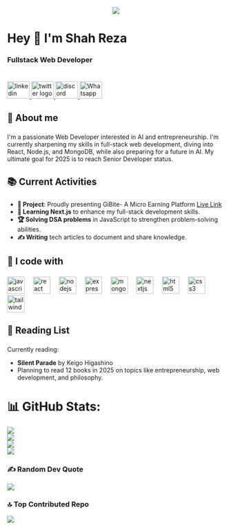 <div align="center">
  <img src="https://i.ibb.co.com/rGxrFxVy/Untitled.jpg"  />
</div>

###

<h1 align="left">Hey 👋 I'm Shah Reza</h1>

###

<h3 align="left">Fullstack Web Developer</h3>

###

<br clear="both">

<div align="left">
  <a href="https://www.linkedin.com/in/andshahreza/" target="_blank">
    <img src="https://raw.githubusercontent.com/maurodesouza/profile-readme-generator/master/src/assets/icons/social/linkedin/default.svg" width="52" height="40" alt="linkedin logo"  />
  </a>
  <a href="https://x.com/andshahreza" target="_blank">
    <img src="https://raw.githubusercontent.com/maurodesouza/profile-readme-generator/master/src/assets/icons/social/twitter/default.svg" width="52" height="40" alt="twitter logo"  />
  </a>
  <a href="https://discordapp.com/users/appoclayptor/" target="_blank">
    <img src="https://raw.githubusercontent.com/maurodesouza/profile-readme-generator/master/src/assets/icons/social/discord/default.svg" width="52" height="40" alt="discord logo"  />
  </a>
  <a href="https://wa.me/+8801970853705" target="_blank">
    <img src="https://i.ibb.co.com/VYwPzjsp/whatsapp.png" width="52" height="40" alt="Whatsapp logo"  />
  </a>
</div>

###

<h2 align="left">💫 About me</h2>

###

<p align="left">I'm a passionate Web Developer interested in AI and entrepreneurship. I'm currently sharpening my skills in full-stack web development, diving into React, Node.js, and MongoDB, while also preparing for a future in AI. My ultimate goal for 2025 is to reach Senior Developer status.</p>

###

<h2 align="left">📚 Current Activities</h2>

###

- **🔨 Project**: Proudly presenting GiBite- A Micro Earning Platform [Live Link](https://gig-bite.web.app/) 
- **🌱 Learning Next.js** to enhance my full-stack development skills.
- **🏆 Solving DSA problems** in JavaScript to strengthen problem-solving abilities.
- **✍️ Writing** tech articles to document and share knowledge.

###

<h2 align="left">🚀 I code with</h2>

###

<div align="left">
  <img src="https://cdn.jsdelivr.net/gh/devicons/devicon/icons/javascript/javascript-original.svg" height="40" alt="javascript logo"  />
  <img width="12" />
  <img src="https://cdn.jsdelivr.net/gh/devicons/devicon/icons/react/react-original.svg" height="40" alt="react logo"  />
  <img width="12" />
  <img src="https://cdn.jsdelivr.net/gh/devicons/devicon/icons/nodejs/nodejs-original.svg" height="40" alt="nodejs logo"  />
  <img width="12" />
  <img src="https://cdn.jsdelivr.net/gh/devicons/devicon/icons/express/express-original.svg" height="40" alt="express logo"  />
  <img width="12" />
  <img src="https://cdn.jsdelivr.net/gh/devicons/devicon/icons/mongodb/mongodb-original.svg" height="40" alt="mongodb logo"  />
  <img width="12" />
  <img src="https://cdn.jsdelivr.net/gh/devicons/devicon/icons/nextjs/nextjs-original.svg" height="40" alt="nextjs logo"  />
  <img width="12" />
  <img src="https://cdn.jsdelivr.net/gh/devicons/devicon/icons/html5/html5-original.svg" height="40" alt="html5 logo"  />
  <img width="12" />
  <img src="https://cdn.jsdelivr.net/gh/devicons/devicon/icons/css3/css3-original.svg" height="40" alt="css3 logo"  />
  <img width="12" />
  <img src="https://cdn.jsdelivr.net/gh/devicons/devicon/icons/tailwindcss/tailwindcss-original-wordmark.svg" height="40" alt="tailwindcss logo"  />
</div>

###

<h2 align="left">📖 Reading List</h2>

###

Currently reading:
- **Silent Parade** by Keigo Higashino
- Planning to read 12 books in 2025 on topics like entrepreneurship, web development, and philosophy.

###

# 📊 GitHub Stats:
[![](https://streak-stats.demolab.com/?user=Rza-O)](https://git.io/streak-stats)<br />
![](https://github-readme-stats.vercel.app/api?username=Rza-O&theme=dark&hide_border=false&include_all_commits=true&count_private=true)<br/>
![](https://github-readme-streak-stats.herokuapp.com/?user=Rza-O&theme=dark&hide_border=false)<br/>
![](https://github-readme-stats.vercel.app/api/top-langs/?username=Rza-O&theme=dark&hide_border=false&include_all_commits=true&count_private=true&layout=compact)

### ✍️ Random Dev Quote
![](https://quotes-github-readme.vercel.app/api?type=horizontal&theme=radical)

### 🔝 Top Contributed Repo
![](https://github-contributor-stats.vercel.app/api?username=Rza-O&limit=5&theme=dark&combine_all_yearly_contributions=true)
